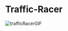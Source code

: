 # Traffic-Racer

![trafficRacerGIF](https://user-images.githubusercontent.com/61742799/177136792-95e43513-750c-4702-bd06-1e28aaeec057.gif)
